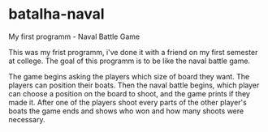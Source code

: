 # batalha-naval
My first programm - Naval Battle Game

This was my frist programm, i've done it with a friend on my first semester at college.
The goal of this programm is to be like the naval battle game.

The game begins asking the players which size of board they want.
The players can position their boats.
Then the naval battle begins, which player can choose a position on the board to shoot, and the game prints if they made it.
After one of the players shoot every parts of the other player's boats the game ends and shows who won and how many shoots were necessary.
